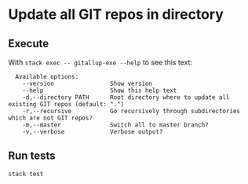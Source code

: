 # Update all GIT repos in directory

## Execute  

With `stack exec -- gitallup-exe --help` to see this text:
  ~~~~
    Available options:
      --version                Show version
      --help                   Show this help text
      -d,--directory PATH      Root directory where to update all existing GIT repos (default: ".")
      -r,--recursive           Go recursively through subdirectories which are not GIT repos?
      -m,--master              Switch all to master branch?
      -v,--verbose             Verbose output?
  ~~~~  

## Run tests

`stack test`
